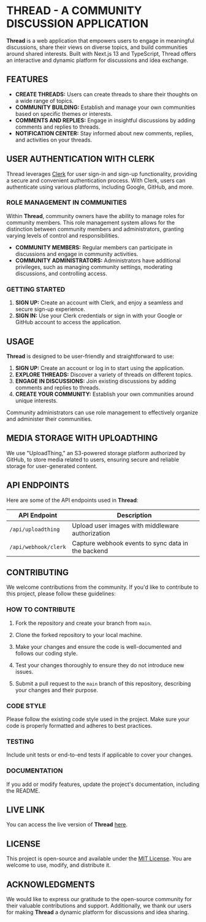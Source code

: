 # THREAD - A COMMUNITY DISCUSSION APPLICATION

**Thread** is a web application that empowers users to engage in meaningful discussions, share their views on diverse topics, and build communities around shared interests. Built with Next.js 13 and TypeScript, Thread offers an interactive and dynamic platform for discussions and idea exchange.

## FEATURES

- **CREATE THREADS:** Users can create threads to share their thoughts on a wide range of topics.
- **COMMUNITY BUILDING:** Establish and manage your own communities based on specific themes or interests.
- **COMMENTS AND REPLIES:** Engage in insightful discussions by adding comments and replies to threads.
- **NOTIFICATION CENTER:** Stay informed about new comments, replies, and activities on your threads.

## USER AUTHENTICATION WITH CLERK

Thread leverages [Clerk](https://clerk.dev/) for user sign-in and sign-up functionality, providing a secure and convenient authentication process. With Clerk, users can authenticate using various platforms, including Google, GitHub, and more.

### ROLE MANAGEMENT IN COMMUNITIES

Within **Thread**, community owners have the ability to manage roles for community members. This role management system allows for the distinction between community members and administrators, granting varying levels of control and responsibilities.

- **COMMUNITY MEMBERS:** Regular members can participate in discussions and engage in community activities.
- **COMMUNITY ADMINISTRATORS:** Administrators have additional privileges, such as managing community settings, moderating discussions, and controlling access.

### GETTING STARTED

1. **SIGN UP:** Create an account with Clerk, and enjoy a seamless and secure sign-up experience.
2. **SIGN IN:** Use your Clerk credentials or sign in with your Google or GitHub account to access the application.

## USAGE

**Thread** is designed to be user-friendly and straightforward to use:

1. **SIGN UP:** Create an account or log in to start using the application.
2. **EXPLORE THREADS:** Discover a variety of threads on different topics.
3. **ENGAGE IN DISCUSSIONS:** Join existing discussions by adding comments and replies to threads.
4. **CREATE YOUR COMMUNITY:** Establish your own communities around unique interests.

Community administrators can use role management to effectively organize and administer their communities.

## MEDIA STORAGE WITH UPLOADTHING

We use "UploadThing," an S3-powered storage platform authorized by GitHub, to store media related to users, ensuring secure and reliable storage for user-generated content.

## API ENDPOINTS

Here are some of the API endpoints used in **Thread**:

| API Endpoint         | Description                                             |
|----------------------|---------------------------------------------------------|
| `/api/uploadthing`   | Upload user images with middleware authorization         |
| `/api/webhook/clerk` | Capture webhook events to sync data in the backend      |

## CONTRIBUTING

We welcome contributions from the community. If you'd like to contribute to this project, please follow these guidelines:

### HOW TO CONTRIBUTE

1. Fork the repository and create your branch from `main`.

2. Clone the forked repository to your local machine.

3. Make your changes and ensure the code is well-documented and follows our coding style.

4. Test your changes thoroughly to ensure they do not introduce new issues.

5. Submit a pull request to the `main` branch of this repository, describing your changes and their purpose.

### CODE STYLE

Please follow the existing code style used in the project. Make sure your code is properly formatted and adheres to best practices.

### TESTING

Include unit tests or end-to-end tests if applicable to cover your changes.

### DOCUMENTATION

If you add or modify features, update the project's documentation, including the README.

## LIVE LINK

You can access the live version of **Thread** [here](https://your-live-link.com).

## LICENSE

This project is open-source and available under the [MIT License](LICENSE). You are welcome to use, modify, and distribute it.

## ACKNOWLEDGMENTS

We would like to express our gratitude to the open-source community for their valuable contributions and support. Additionally, we thank our users for making **Thread** a dynamic platform for discussions and idea sharing.
